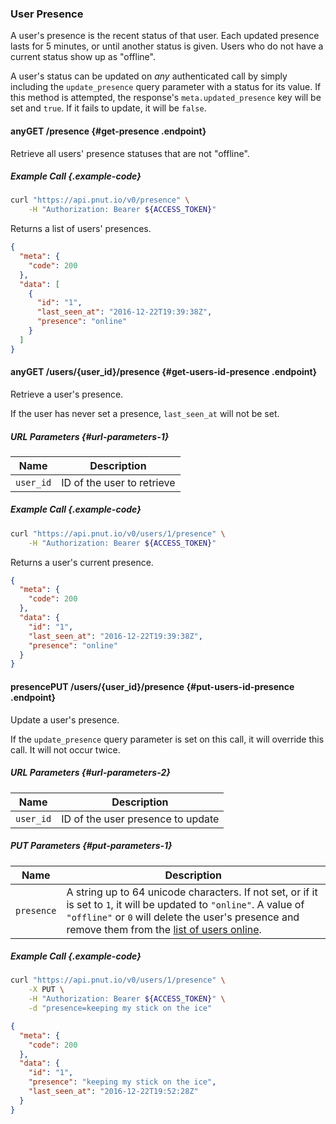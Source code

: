 ### User Presence

A user's presence is the recent status of that user. Each updated presence lasts for 5 minutes, or until another status is given. Users who do not have a current status show up as "offline".

A user's status can be updated on *any* authenticated call by simply including the `update_presence` query parameter with a status for its value. If this method is attempted, the response's `meta.updated_presence` key will be set and `true`. If it fails to update, it will be `false`.



#### <span class="endpoint-meta"><i class="fa fa-lock" aria-hidden="true"></i> any</span><span class="method method-get">GET</span> /presence [<i class="fa fa-paragraph" aria-hidden="true"></i>](#get-presence) {#get-presence .endpoint}

Retrieve all users' presence statuses that are not "offline".

##### Example Call {.example-code}

```bash
curl "https://api.pnut.io/v0/presence" \
    -H "Authorization: Bearer ${ACCESS_TOKEN}"
```

Returns a list of users' presences.

```json
{
  "meta": {
    "code": 200
  },
  "data": [
    {
      "id": "1",
      "last_seen_at": "2016-12-22T19:39:38Z",
      "presence": "online"
    }
  ]
}
```


#### <span class="endpoint-meta"><i class="fa fa-lock" aria-hidden="true"></i> any</span><span class="method method-get">GET</span> /users/<span class="call-param">{user_id}</span>/presence [<i class="fa fa-paragraph" aria-hidden="true"></i>](#get-users-id-presence) {#get-users-id-presence .endpoint}

Retrieve a user's presence.

If the user has never set a presence, `last_seen_at` will not be set.

##### URL Parameters [<i class="fa fa-paragraph" aria-hidden="true"></i>](#url-parameters-1) {#url-parameters-1}

Name|Description
-|-
`user_id`|ID of the user to retrieve

##### Example Call {.example-code}

```bash
curl "https://api.pnut.io/v0/users/1/presence" \
    -H "Authorization: Bearer ${ACCESS_TOKEN}"
```

Returns a user's current presence.

```json
{
  "meta": {
    "code": 200
  },
  "data": {
    "id": "1",
    "last_seen_at": "2016-12-22T19:39:38Z",
    "presence": "online"
  }
}
```


#### <span class="endpoint-meta"><i class="fa fa-lock" aria-hidden="true"></i> presence</span><span class="method method-put">PUT</span> /users/<span class="call-param">{user_id}</span>/presence [<i class="fa fa-paragraph" aria-hidden="true"></i>](#put-users-id-presence) {#put-users-id-presence .endpoint}

Update a user's presence.

If the `update_presence` query parameter is set on this call, it will override this call. It will not occur twice.

##### URL Parameters [<i class="fa fa-paragraph" aria-hidden="true"></i>](#url-parameters-2) {#url-parameters-2}

Name|Description
-|-
`user_id`|ID of the user presence to update

##### PUT Parameters [<i class="fa fa-paragraph" aria-hidden="true"></i>](#put-parameters-1) {#put-parameters-1}

Name|Description
-|-
`presence`|A string up to 64 unicode characters. If not set, or if it is set to `1`, it will be updated to `"online"`. A value of `"offline"` or `0` will delete the user's presence and remove them from the [list of users online](#get-presence).

##### Example Call {.example-code}

```bash
curl "https://api.pnut.io/v0/users/1/presence" \
    -X PUT \
    -H "Authorization: Bearer ${ACCESS_TOKEN}" \
    -d "presence=keeping my stick on the ice"
```



```json
{
  "meta": {
    "code": 200
  },
  "data": {
    "id": "1",
    "presence": "keeping my stick on the ice",
    "last_seen_at": "2016-12-22T19:52:28Z"
  }
}
```